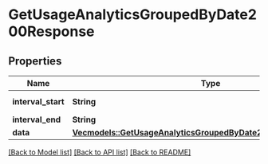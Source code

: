 # GetUsageAnalyticsGroupedByDate200Response

## Properties

Name | Type | Description | Notes
------------ | ------------- | ------------- | -------------
**interval_start** | **String** | Interval start | 
**interval_end** | **String** | Interval end | 
**data** | [**Vec<models::GetUsageAnalyticsGroupedByDate200ResponseDataInner>**](get_usage_analytics_grouped_by_date_200_response_data_inner.md) | Results | 

[[Back to Model list]](../README.md#documentation-for-models) [[Back to API list]](../README.md#documentation-for-api-endpoints) [[Back to README]](../README.md)


